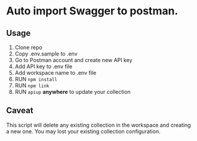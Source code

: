 # Auto import Swagger to postman.


## Usage

1. Clone repo
2. Copy .env.sample to .env
3. Go to Postman account and create new API key
4. Add API key to .env file
5. Add workspace name to .env file
6. RUN `npm install`
7. RUN `npm link`
8. RUN `apiup` **anywhere** to update your collection

## Caveat
This script will delete any existing collection in the workspace and creating a new one. You may lost your existing collection configuration.
